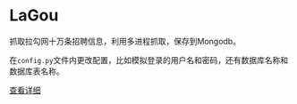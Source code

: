 # LaGou

抓取拉勾网十万条招聘信息，利用多进程抓取，保存到Mongodb。

在`config.py`文件内更改配置，比如模拟登录的用户名和密码，还有数据库名称和数据库表名称。

<a href="http://www.yukunweb.com/370.html">查看详细</a>